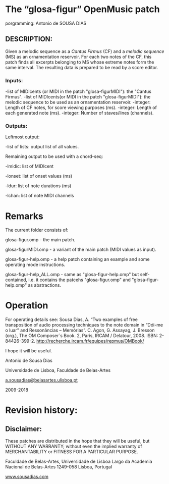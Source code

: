 # The “glosa-figur” OpenMusic patch

porgramming: Antonio de SOUSA DIAS


## DESCRIPTION:
Given a melodic sequence as a _Cantus Firmus_ (CF) and a _melodic sequence_ (MS) as an ornamentation reservoir. For each two notes of the CF, this patch finds all excerpts belonging to MS whose extreme notes form the same interval.
The resulting data is prepared to be read by a score editor.

### Inputs:
-list of MIDIcents (or MIDI in the patch "glosa-figurMIDI"): the "Cantus Firmus".
-list of MIDIcents(or MIDI in the patch "glosa-figurMIDI"): the melodic sequence to be used as an ornamentation reservoir.
-integer: Length of CF notes, for score viewing purposes (ms).
-integer: Length of each generated note (ms).
-integer: Number of staves/lines (channels).


### Outputs:
Leftmost output:

-list of lists: output list of all values.

Remaining output to be used with a chord-seq:

-lmidic: list of MIDIcent

-lonset: list of onset values (ms)

-ldur: list of note durations (ms)

-lchan: list of note MIDI channels

# Remarks
The current folder consists of:

glosa-figur.omp - the main patch.

glosa-figurMIDI.omp - a variant of the main patch (MIDI values as input).

glosa-figur-help.omp - a help patch containing an example and some operating mode instructions.

glosa-figur-help_ALL.omp - same as "glosa-figur-help.omp" but self-contained, i.e. it contains the patcehs "glosa-figur.omp" and "glosa-figur-help.omp" as abstractions.

# Operation
For operating details see:
Sousa Dias, A. “Two examples of free transposition of audio processing techniques to the note domain in “Dói-me o luar” and Ressonâncias – Memórias”. C. Agon, G. Assayag, J. Bresson (org.), The OM Composer´s Book. 2, Paris, IRCAM / Delatour, 2008.
ISBN: 2-84426-399-2.
http://recherche.ircam.fr/equipes/repmus/OMBook/

I hope it will be useful.

Antonio de Sousa Dias

Universidade de Lisboa, Faculdade de Belas-Artes

a.sousadias@belasartes.ulisboa.pt

2009-2018

# Revision history:




## Disclaimer:
These patches are distributed in the hope that they will be useful, but WITHOUT ANY WARRANTY; without even the implied warranty of MERCHANTABILITY or FITNESS FOR A PARTICULAR PURPOSE.

Faculdade de Belas-Artes,
Universidade de Lisboa
Largo da Academia Nacional de Belas-Artes
1249-058 Lisboa, Portugal

www.sousadias.com


